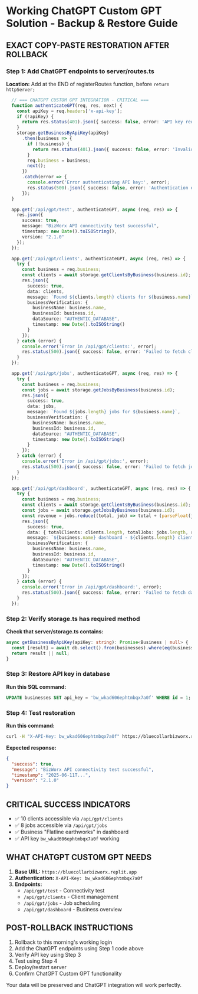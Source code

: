 # Working ChatGPT Custom GPT Solution - Backup & Restore Guide

## EXACT COPY-PASTE RESTORATION AFTER ROLLBACK

### Step 1: Add ChatGPT endpoints to server/routes.ts
**Location:** Add at the END of registerRoutes function, before `return httpServer;`

```typescript
  // === CHATGPT CUSTOM GPT INTEGRATION - CRITICAL ===
  function authenticateGPT(req, res, next) {
    const apiKey = req.headers['x-api-key'];
    if (!apiKey) {
      return res.status(401).json({ success: false, error: 'API key required in X-API-Key header' });
    }
    storage.getBusinessByApiKey(apiKey)
      .then(business => {
        if (!business) {
          return res.status(401).json({ success: false, error: 'Invalid API key' });
        }
        req.business = business;
        next();
      })
      .catch(error => {
        console.error('Error authenticating API key:', error);
        res.status(500).json({ success: false, error: 'Authentication error' });
      });
  }

  app.get('/api/gpt/test', authenticateGPT, async (req, res) => {
    res.json({
      success: true,
      message: "BizWorx API connectivity test successful",
      timestamp: new Date().toISOString(),
      version: "2.1.0"
    });
  });

  app.get('/api/gpt/clients', authenticateGPT, async (req, res) => {
    try {
      const business = req.business;
      const clients = await storage.getClientsByBusiness(business.id);
      res.json({
        success: true,
        data: clients,
        message: `Found ${clients.length} clients for ${business.name}`,
        businessVerification: {
          businessName: business.name,
          businessId: business.id,
          dataSource: "AUTHENTIC_DATABASE",
          timestamp: new Date().toISOString()
        }
      });
    } catch (error) {
      console.error('Error in /api/gpt/clients:', error);
      res.status(500).json({ success: false, error: 'Failed to fetch clients', details: error.message });
    }
  });

  app.get('/api/gpt/jobs', authenticateGPT, async (req, res) => {
    try {
      const business = req.business;
      const jobs = await storage.getJobsByBusiness(business.id);
      res.json({
        success: true,
        data: jobs,
        message: `Found ${jobs.length} jobs for ${business.name}`,
        businessVerification: {
          businessName: business.name,
          businessId: business.id,
          dataSource: "AUTHENTIC_DATABASE", 
          timestamp: new Date().toISOString()
        }
      });
    } catch (error) {
      console.error('Error in /api/gpt/jobs:', error);
      res.status(500).json({ success: false, error: 'Failed to fetch jobs', details: error.message });
    }
  });

  app.get('/api/gpt/dashboard', authenticateGPT, async (req, res) => {
    try {
      const business = req.business;
      const clients = await storage.getClientsByBusiness(business.id);
      const jobs = await storage.getJobsByBusiness(business.id);
      const revenue = jobs.reduce((total, job) => total + (parseFloat(job.total || '0')), 0);
      res.json({
        success: true,
        data: { totalClients: clients.length, totalJobs: jobs.length, revenue: revenue.toString() },
        message: `${business.name} dashboard - ${clients.length} clients, ${jobs.length} jobs`,
        businessVerification: {
          businessName: business.name,
          businessId: business.id,
          dataSource: "AUTHENTIC_DATABASE",
          timestamp: new Date().toISOString()
        }
      });
    } catch (error) {
      console.error('Error in /api/gpt/dashboard:', error);
      res.status(500).json({ success: false, error: 'Failed to fetch dashboard data', details: error.message });
    }
  });
```

### Step 2: Verify storage.ts has required method
**Check that server/storage.ts contains:**

```typescript
async getBusinessByApiKey(apiKey: string): Promise<Business | null> {
  const [result] = await db.select().from(businesses).where(eq(businesses.apiKey, apiKey));
  return result || null;
}
```

### Step 3: Restore API key in database
**Run this SQL command:**
```sql
UPDATE businesses SET api_key = 'bw_wkad606ephtmbqx7a0f' WHERE id = 1;
```

### Step 4: Test restoration
**Run this command:**
```bash
curl -H "X-API-Key: bw_wkad606ephtmbqx7a0f" https://bluecollarbizworx.replit.app/api/gpt/test
```

**Expected response:**
```json
{
  "success": true,
  "message": "BizWorx API connectivity test successful",
  "timestamp": "2025-06-11T...",
  "version": "2.1.0"
}
```

## CRITICAL SUCCESS INDICATORS
- ✅ 10 clients accessible via `/api/gpt/clients`
- ✅ 8 jobs accessible via `/api/gpt/jobs`  
- ✅ Business "Flatline earthworks" in dashboard
- ✅ API key `bw_wkad606ephtmbqx7a0f` working

## WHAT CHATGPT CUSTOM GPT NEEDS
1. **Base URL:** `https://bluecollarbizworx.replit.app`
2. **Authentication:** `X-API-Key: bw_wkad606ephtmbqx7a0f`
3. **Endpoints:**
   - `/api/gpt/test` - Connectivity test
   - `/api/gpt/clients` - Client management
   - `/api/gpt/jobs` - Job scheduling
   - `/api/gpt/dashboard` - Business overview

## POST-ROLLBACK INSTRUCTIONS
1. Rollback to this morning's working login
2. Add the ChatGPT endpoints using Step 1 code above
3. Verify API key using Step 3
4. Test using Step 4
5. Deploy/restart server
6. Confirm ChatGPT Custom GPT functionality

Your data will be preserved and ChatGPT integration will work perfectly.